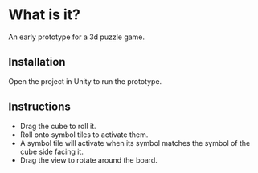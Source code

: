 # What is it?

An early prototype for a 3d puzzle game.

## Installation

Open the project in Unity to run the prototype.

## Instructions

- Drag the cube to roll it.
- Roll onto symbol tiles to activate them.
- A symbol tile will activate when its symbol matches the symbol of the cube side facing it.
- Drag the view to rotate around the board.
